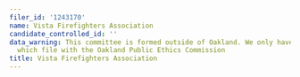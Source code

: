 ```yaml
---
filer_id: '1243170'
name: Vista Firefighters Association
candidate_controlled_id: ''
data_warning: This committee is formed outside of Oakland. We only have data on committees
  which file with the Oakland Public Ethics Commission
title: Vista Firefighters Association
---
```

